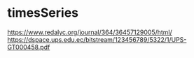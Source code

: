# timesSeries


https://www.redalyc.org/journal/364/36457129005/html/
https://dspace.ups.edu.ec/bitstream/123456789/5322/1/UPS-GT000458.pdf
